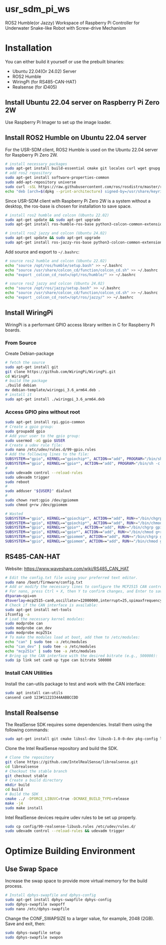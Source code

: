 # usr_sdm_pi_ws
ROS2 Humble(or Jazzy) Workspace of Raspberry Pi Controller for Underwater Snake-like Robot with Screw-drive Mechanism

# Installation
You can either build it yourself or use the prebuilt binaries:
  - Ubuntu 22.04(Or 24.02) Server
  - ROS2 Humble
  - WiringPi (for RS485-CAN-HAT)
  - Realsense (for iD405)

## Install Ubuntu 22.04 server on Raspberry Pi Zero 2W
Use Raspberry Pi Imager to set up the image loader.

## Install ROS2 Humble on Ubuntu 22.04 server
For the USR-SDM client, ROS2 Humble is used on the Ubuntu 22.04 server for Raspberry Pi Zero 2W.
```sh
# install necessary packages
sudo apt-get install build-essential cmake git locales curl wget gnupg lsb-release python3 python3-pip vim
# add ros2 repository
sudo apt-get install software-properties-common
sudo add-apt-repository universe
sudo curl -sSL https://raw.githubusercontent.com/ros/rosdistro/master/ros.key -o /usr/share/keyrings/ros-archive-keyring.gpg
echo "deb [arch=$(dpkg --print-architecture) signed-by=/usr/share/keyrings/ros-archive-keyring.gpg] http://packages.ros.org/ros2/ubuntu $(source /etc/os-release && echo $UBUNTU_CODENAME) main" | sudo tee /etc/apt/sources.list.d/ros2.list > /dev/null
```
Since USR-SDM client with Raspberry Pi Zero 2W is a system without a desktop, the ros-base is chosen for installation to save space.
```sh
# install ros2 humble and colcon (Ubuntu 22.02)
sudo apt-get update && sudo apt-get upgrade
sudo apt-get install ros-humble-ros-base python3-colcon-common-extensions
```
```sh
# install ros2 jazzy and colcon (Ubuntu 24.02)
sudo apt-get update && sudo apt-get upgrade
sudo apt-get install ros-jazzy-ros-base python3-colcon-common-extensions
```
Add source and export to `~/.bashrc`:
```sh
# source ros2 humble and colcon (Ubuntu 22.02)
echo "source /opt/ros/humble/setup.bash" >> ~/.bashrc
echo "source /usr/share/colcon_cd/function/colcon_cd.sh" >> ~/.bashrc
echo "export _colcon_cd_root=/opt/ros/humble/" >> ~/.bashrc
```
```sh
# source ros2 jazzy and colcon (Ubuntu 24.02)
echo "source /opt/ros/jazzy/setup.bash" >> ~/.bashrc
echo "source /usr/share/colcon_cd/function/colcon_cd.sh" >> ~/.bashrc
echo "export _colcon_cd_root=/opt/ros/jazzy/" >> ~/.bashrc
```

## Install WiringPi
WiringPi is a performant GPIO access library written in C for Raspberry Pi boards.
### From Source
Create Debian-package
```sh
# fetch the source
sudo apt-get install git
git clone https://github.com/WiringPi/WiringPi.git
cd WiringPi
# build the package
./build debian
mv debian-template/wiringpi_3.6_arm64.deb .
# install it
sudo apt-get install ./wiringpi_3.6_arm64.deb
```
### Access GPIO pins without root
```sh
sudo apt-get install rpi.gpio-common
# Create a gpio group:
sudo groupadd gpio
# Add your user to the gpio group:
sudo usermod -aG gpio $USER
# Create a udev rule file:
sudo nano /etc/udev/rules.d/99-gpio.rules
# Add the following lines to the file:
SUBSYSTEM=="gpio", KERNEL=="gpiochip*", ACTION=="add", PROGRAM="/bin/sh -c 'chown -R root:gpio /dev/gpiomem && chmod -R 770 /dev/gpiomem'"
SUBSYSTEM=="gpio", KERNEL=="gpio*", ACTION=="add", PROGRAM="/bin/sh -c 'chown -R root:gpio /dev/gpiomem && chmod -R 770 /dev/gpiomem'"
#
sudo udevadm control --reload-rules
sudo udevadm trigger
sudo reboot
# 
sudo adduser "${USER}" dialout
# 
sudo chown root:gpio /dev/gpiomem
sudo chmod g+rw /dev/gpiomem
```

```sh
# Wasted
SUBSYSTEM=="gpio", KERNEL=="gpiochip*", ACTION=="add", RUN+="/bin/chgrp gpio /dev/gpiochip0"
SUBSYSTEM=="gpio", KERNEL=="gpiochip*", ACTION=="add", RUN+="/bin/chmod g+rw /dev/gpiochip0"
SUBSYSTEM=="gpio", KERNEL=="gpio*", ACTION=="add", RUN+="/bin/chgrp gpio /dev/gpio*"
SUBSYSTEM=="gpio", KERNEL=="gpio*", ACTION=="add", RUN+="/bin/chmod g+rw /dev/gpio*"
SUBSYSTEM=="gpio", KERNEL=="gpiomem", ACTION=="add", RUN+="/bin/chgrp gpio /dev/gpiomem"
SUBSYSTEM=="gpio", KERNEL=="gpiomem", ACTION=="add", RUN+="/bin/chmod g+rw /dev/gpiomem"
```

## RS485-CAN-HAT
Website: https://www.waveshare.com/wiki/RS485_CAN_HAT
```sh
# Edit the config.txt file using your preferred text editor.
sudo nano /boot/firmware/config.txt
# Add or modify the necessary lines to configure the MCP2515 CAN controller with a 12 MHz crystal.
# For nano, press Ctrl + X, then Y to confirm changes, and Enter to save.
dtparam=spi=on
dtoverlay=mcp2515-can0,oscillator=12000000,interrupt=25,spimaxfrequency=2000000
# Check if the CAN interface is available:
sudo apt-get install net-tools
ifconfig -a
# Load the necessary kernel modules:
sudo modprobe can
sudo modprobe can_dev
sudo modprobe mcp251x
# To make the modules load at boot, add them to /etc/modules:
echo "can" | sudo tee -a /etc/modules
echo "can_dev" | sudo tee -a /etc/modules
echo "mcp251x" | sudo tee -a /etc/modules
# Bring up the CAN interface with the desired bitrate (e.g., 500000):
sudo ip link set can0 up type can bitrate 500000
```
### Install CAN Utilities
Install the can-utils package to test and work with the CAN interface:
```sh
sudo apt install can-utils
cansend can0 123#11223344AABBCCDD
```

## Install Realsense
The RealSense SDK requires some dependencies. Install them using the following commands:
```sh
sudo apt-get install git cmake libssl-dev libusb-1.0-0-dev pkg-config libgtk-3-dev
```

Clone the Intel RealSense repository and build the SDK.
```sh
# Clone the repository
git clone https://github.com/IntelRealSense/librealsense.git
cd librealsense
# Checkout the stable branch
git checkout stable
# Create a build directory
mkdir build
cd build
# Build the SDK
cmake ../ -DFORCE_LIBUVC=true -DCMAKE_BUILD_TYPE=release
make -j4
sudo make install
```
Intel RealSense devices require udev rules to be set up properly.
```sh
sudo cp config/99-realsense-libusb.rules /etc/udev/rules.d/
sudo udevadm control --reload-rules && udevadm trigger
```

# Optimize Building Environment
## Use Swap Space
Increase the swap space to provide more virtual memory for the build process.
```sh
# Install dphys-swapfile and dphys-config
sudo apt-get install dphys-swapfile dphys-config
sudo dphys-swapfile swapoff
sudo nano /etc/dphys-swapfile
```
Change the CONF_SWAPSIZE to a larger value, for example, 2048 (2GB). Save and exit, then:
```sh
sudo dphys-swapfile setup
sudo dphys-swapfile swapon
```
